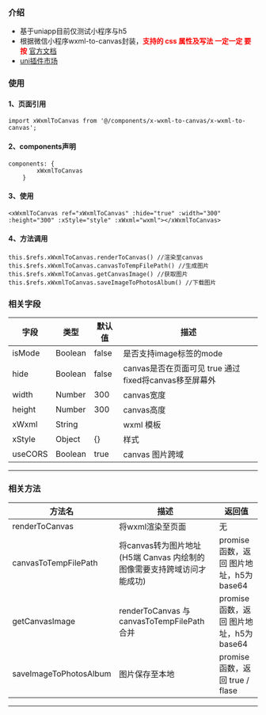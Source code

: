 

### 介绍
* 基于uniapp目前仅测试小程序与h5
* 根据微信小程序wxml-to-canvas封装，<font color=#FF000 >__支持的 css 属性及写法 一定一定 要 按__ </font> [官方文档](https://developers.weixin.qq.com/miniprogram/dev/extended/component-plus/wxml-to-canvas.html)
* [uni插件市场](https://ext.dcloud.net.cn/plugin?id=3998)

### 使用
#### 1、页面引用
``` 
import xWxmlToCanvas from '@/components/x-wxml-to-canvas/x-wxml-to-canvas';

```
#### 2、components声明
```
components: {
		xWxmlToCanvas
	} 
```
#### 3、使用
```
<xWxmlToCanvas ref="xWxmlToCanvas" :hide="true" :width="300" :height="300" :xStyle="style" :xWxml="wxml"></xWxmlToCanvas>
```
#### 4、方法调用

```
this.$refs.xWxmlToCanvas.renderToCanvas() //渲染至canvas
this.$refs.xWxmlToCanvas.canvasToTempFilePath() //生成图片
this.$refs.xWxmlToCanvas.getCanvasImage() //获取图片
this.$refs.xWxmlToCanvas.saveImageToPhotosAlbum() //下载图片

```

### 相关字段
|  字段   | 类型  |默认值  |描述  |
|  ----  | ----  |----  |----  |
| isMode  | Boolean |false| 是否支持image标签的mode
| hide  | Boolean |false| canvas是否在页面可见 true 通过fixed将canvas移至屏幕外
| width  | Number |300| canvas宽度
| height  | Number |300| canvas高度
| xWxml  | String || wxml 模板
| xStyle  | Object |{}| 样式
|useCORS|Boolean | true | canvas 图片跨域

---
### 相关方法
|  方法名    |描述  | 返回值 |
|  ----    |----  |----  |
| renderToCanvas  | 将wxml渲染至页面|无 |
| canvasToTempFilePath  | 将canvas转为图片地址 (H5端 Canvas 内绘制的图像需要支持跨域访问才能成功)|promise函数，返回 图片地址，h5为base64 |
| getCanvasImage  | renderToCanvas 与 canvasToTempFilePath 合并 |promise函数，返回 图片地址，h5为base64 |
| saveImageToPhotosAlbum  | 图片保存至本地 |promise函数，返回 true / flase|
---